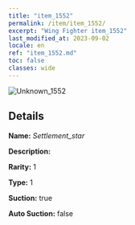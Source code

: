 ```yaml
---
title: "item_1552"
permalink: /item/item_1552/
excerpt: "Wing Fighter item_1552"
last_modified_at: 2023-09-02
locale: en
ref: "item_1552.md"
toc: false
classes: wide
---
```



 ![Unknown_1552](/images/item/Settlement_star_p.png)



## Details

 **Name:** *Settlement_star* 

 **Description:** 

 **Rarity:** 1 

 **Type:** 1 

 **Suction:** true 

 **Auto Suction:** false 


